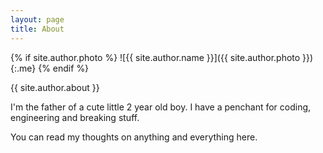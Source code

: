 ```yaml
---
layout: page
title: About
---
```


{% if site.author.photo %}
  ![{{ site.author.name }}]({{ site.author.photo }}){:.me}
{% endif %}

{{ site.author.about }}

I'm the father of a cute little 2 year old boy. I have a penchant for coding, engineering and breaking stuff.

You can read my thoughts on anything and everything here.
